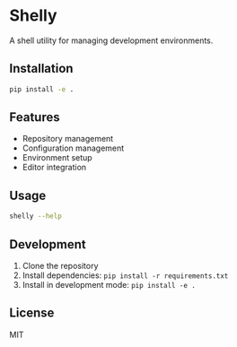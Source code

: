 # Shelly

A shell utility for managing development environments.

## Installation

```bash
pip install -e .
```

## Features

- Repository management
- Configuration management
- Environment setup
- Editor integration

## Usage

```bash
shelly --help
```

## Development

1. Clone the repository
2. Install dependencies: `pip install -r requirements.txt`
3. Install in development mode: `pip install -e .`

## License

MIT
